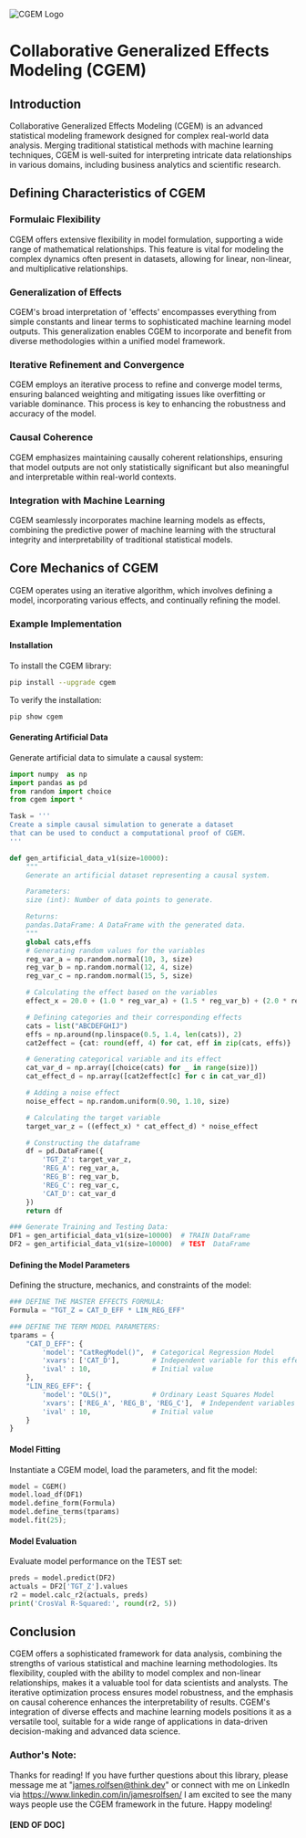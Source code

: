
![CGEM Logo](https://github.com/jrolf/cgem/blob/main/images/CGEM_LOGO.png)

# Collaborative Generalized Effects Modeling (CGEM) 

## Introduction

Collaborative Generalized Effects Modeling (CGEM) is an advanced statistical modeling framework designed for complex real-world data analysis. Merging traditional statistical methods with machine learning techniques, CGEM is well-suited for interpreting intricate data relationships in various domains, including business analytics and scientific research.

## Defining Characteristics of CGEM

### Formulaic Flexibility

CGEM offers extensive flexibility in model formulation, supporting a wide range of mathematical relationships. This feature is vital for modeling the complex dynamics often present in datasets, allowing for linear, non-linear, and multiplicative relationships.

### Generalization of Effects

CGEM's broad interpretation of 'effects' encompasses everything from simple constants and linear terms to sophisticated machine learning model outputs. This generalization enables CGEM to incorporate and benefit from diverse methodologies within a unified model framework.

### Iterative Refinement and Convergence

CGEM employs an iterative process to refine and converge model terms, ensuring balanced weighting and mitigating issues like overfitting or variable dominance. This process is key to enhancing the robustness and accuracy of the model.

### Causal Coherence

CGEM emphasizes maintaining causally coherent relationships, ensuring that model outputs are not only statistically significant but also meaningful and interpretable within real-world contexts.

### Integration with Machine Learning

CGEM seamlessly incorporates machine learning models as effects, combining the predictive power of machine learning with the structural integrity and interpretability of traditional statistical models.

## Core Mechanics of CGEM

CGEM operates using an iterative algorithm, which involves defining a model, incorporating various effects, and continually refining the model.

### Example Implementation

#### Installation

To install the CGEM library:

```bash
pip install --upgrade cgem
```

To verify the installation:

```bash
pip show cgem
```

#### Generating Artificial Data

Generate artificial data to simulate a causal system:

```python
import numpy  as np
import pandas as pd
from random import choice
from cgem import *

Task = '''
Create a simple causal simulation to generate a dataset
that can be used to conduct a computational proof of CGEM.
'''

def gen_artificial_data_v1(size=10000):
    """
    Generate an artificial dataset representing a causal system.

    Parameters:
    size (int): Number of data points to generate.

    Returns:
    pandas.DataFrame: A DataFrame with the generated data.
    """
    global cats,effs
    # Generating random values for the variables
    reg_var_a = np.random.normal(10, 3, size)
    reg_var_b = np.random.normal(12, 4, size)
    reg_var_c = np.random.normal(15, 5, size)

    # Calculating the effect based on the variables
    effect_x = 20.0 + (1.0 * reg_var_a) + (1.5 * reg_var_b) + (2.0 * reg_var_c)

    # Defining categories and their corresponding effects
    cats = list("ABCDEFGHIJ")
    effs = np.around(np.linspace(0.5, 1.4, len(cats)), 2)
    cat2effect = {cat: round(eff, 4) for cat, eff in zip(cats, effs)}

    # Generating categorical variable and its effect
    cat_var_d = np.array([choice(cats) for _ in range(size)])
    cat_effect_d = np.array([cat2effect[c] for c in cat_var_d])

    # Adding a noise effect
    noise_effect = np.random.uniform(0.90, 1.10, size)

    # Calculating the target variable
    target_var_z = ((effect_x) * cat_effect_d) * noise_effect

    # Constructing the dataframe
    df = pd.DataFrame({
        'TGT_Z': target_var_z,
        'REG_A': reg_var_a,
        'REG_B': reg_var_b,
        'REG_C': reg_var_c,
        'CAT_D': cat_var_d
    })
    return df

### Generate Training and Testing Data:
DF1 = gen_artificial_data_v1(size=10000)  # TRAIN DataFrame
DF2 = gen_artificial_data_v1(size=10000)  # TEST  DataFrame
```

#### Defining the Model Parameters

Defining the structure, mechanics, and constraints of the model:

```python
### DEFINE THE MASTER EFFECTS FORMULA: 
Formula = "TGT_Z = CAT_D_EFF * LIN_REG_EFF"

### DEFINE THE TERM MODEL PARAMETERS:
tparams = {
    "CAT_D_EFF": {
        'model': "CatRegModel()",  # Categorical Regression Model
        'xvars': ['CAT_D'],        # Independent variable for this effect
        'ival' : 10,               # Initial value
    },
    "LIN_REG_EFF": {
        'model': "OLS()",          # Ordinary Least Squares Model
        'xvars': ['REG_A', 'REG_B', 'REG_C'],  # Independent variables for this effect
        'ival' : 10,               # Initial value
    }
}
```

#### Model Fitting

Instantiate a CGEM model, load the parameters, and fit the model:

```python 
model = CGEM() 
model.load_df(DF1)  
model.define_form(Formula) 
model.define_terms(tparams)  
model.fit(25); 
```

#### Model Evaluation

Evaluate model performance on the TEST set:

```python
preds = model.predict(DF2) 
actuals = DF2['TGT_Z'].values
r2 = model.calc_r2(actuals, preds) 
print('CrosVal R-Squared:', round(r2, 5))
```

## Conclusion

CGEM offers a sophisticated framework for data analysis, combining the strengths of various statistical and machine learning methodologies. Its flexibility, coupled with the ability to model complex and non-linear relationships, makes it a valuable tool for data scientists and analysts. The iterative optimization process ensures model robustness, and the emphasis on causal coherence enhances the interpretability of results. CGEM's integration of diverse effects and machine learning models positions it as a versatile tool, suitable for a wide range of applications in data-driven decision-making and advanced data science.

### Author's Note:
Thanks for reading! If you have further questions about this library, please message me at "james.rolfsen@think.dev" or connect with me on LinkedIn via https://www.linkedin.com/in/jamesrolfsen/  I am excited to see the many ways people use the CGEM framework in the future. Happy modeling!


#### [END OF DOC] 